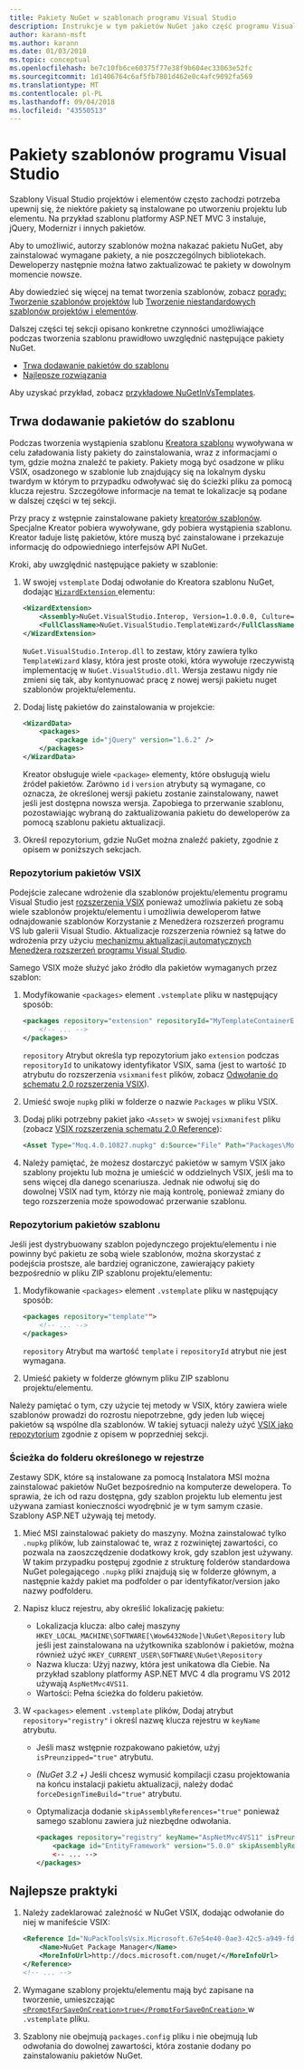 ```yaml
---
title: Pakiety NuGet w szablonach programu Visual Studio
description: Instrukcje w tym pakietów NuGet jako część programu Visual Studio szablonów projektów i elementów.
author: karann-msft
ms.author: karann
ms.date: 01/03/2018
ms.topic: conceptual
ms.openlocfilehash: be7c10fb6ce60375f77e38f9b604ec33063e52fc
ms.sourcegitcommit: 1d1406764c6af5fb7801d462e0c4afc9092fa569
ms.translationtype: MT
ms.contentlocale: pl-PL
ms.lasthandoff: 09/04/2018
ms.locfileid: "43550513"
---
```

# <a name="packages-in-visual-studio-templates"></a>Pakiety szablonów programu Visual Studio

Szablony Visual Studio projektów i elementów często zachodzi potrzeba upewnij się, że niektóre pakiety są instalowane po utworzeniu projektu lub elementu. Na przykład szablonu platformy ASP.NET MVC 3 instaluje, jQuery, Modernizr i innych pakietów.

Aby to umożliwić, autorzy szablonów można nakazać pakietu NuGet, aby zainstalować wymagane pakiety, a nie poszczególnych bibliotekach. Deweloperzy następnie można łatwo zaktualizować te pakiety w dowolnym momencie nowsze.

Aby dowiedzieć się więcej na temat tworzenia szablonów, zobacz [porady: Tworzenie szablonów projektów](/visualstudio/ide/how-to-create-project-templates) lub [Tworzenie niestandardowych szablonów projektów i elementów](/visualstudio/extensibility/creating-custom-project-and-item-templates).

Dalszej części tej sekcji opisano konkretne czynności umożliwiające podczas tworzenia szablonu prawidłowo uwzględnić następujące pakiety NuGet.

- [Trwa dodawanie pakietów do szablonu](#adding-packages-to-a-template)
- [Najlepsze rozwiązania](#best-practices)

Aby uzyskać przykład, zobacz [przykładowe NuGetInVsTemplates](https://bitbucket.org/marcind/nugetinvstemplates).

## <a name="adding-packages-to-a-template"></a>Trwa dodawanie pakietów do szablonu

Podczas tworzenia wystąpienia szablonu [Kreatora szablonu](/visualstudio/extensibility/how-to-use-wizards-with-project-templates) wywoływana w celu załadowania listy pakiety do zainstalowania, wraz z informacjami o tym, gdzie można znaleźć te pakiety. Pakiety mogą być osadzone w pliku VSIX, osadzonego w szablonie lub znajdujący się na lokalnym dysku twardym w którym to przypadku odwoływać się do ścieżki pliku za pomocą klucza rejestru. Szczegółowe informacje na temat te lokalizacje są podane w dalszej części w tej sekcji.

Przy pracy z wstępnie zainstalowane pakiety [kreatorów szablonów](/visualstudio/extensibility/how-to-use-wizards-with-project-templates). Specjalne Kreator pobiera wywoływane, gdy pobiera wystąpienia szablonu. Kreator ładuje listę pakietów, które muszą być zainstalowane i przekazuje informację do odpowiedniego interfejsów API NuGet.

Kroki, aby uwzględnić następujące pakiety w szablonie:

1. W swojej `vstemplate` Dodaj odwołanie do Kreatora szablonu NuGet, dodając [ `WizardExtension` ](/visualstudio/extensibility/wizardextension-element-visual-studio-templates) elementu:

    ```xml
    <WizardExtension>
        <Assembly>NuGet.VisualStudio.Interop, Version=1.0.0.0, Culture=neutral, PublicKeyToken=b03f5f7f11d50a3a</Assembly>
        <FullClassName>NuGet.VisualStudio.TemplateWizard</FullClassName>
    </WizardExtension>
    ```

    `NuGet.VisualStudio.Interop.dll` to zestaw, który zawiera tylko `TemplateWizard` klasy, która jest proste otoki, która wywołuje rzeczywistą implementację w `NuGet.VisualStudio.dll`. Wersja zestawu nigdy nie zmieni się tak, aby kontynuować pracę z nowej wersji pakietu nuget szablonów projektu/elementu.

1. Dodaj listę pakietów do zainstalowania w projekcie:

    ```xml
    <WizardData>
        <packages>
            <package id="jQuery" version="1.6.2" />
        </packages>
    </WizardData>
    ```

    Kreator obsługuje wiele `<package>` elementy, które obsługują wielu źródeł pakietów. Zarówno `id` i `version` atrybuty są wymagane, co oznacza, że określonej wersji pakietu zostanie zainstalowany, nawet jeśli jest dostępna nowsza wersja. Zapobiega to przerwanie szablonu, pozostawiając wybraną do zaktualizowania pakietu do deweloperów za pomocą szablonu pakietu aktualizacji.

1. Określ repozytorium, gdzie NuGet można znaleźć pakiety, zgodnie z opisem w poniższych sekcjach.

### <a name="vsix-package-repository"></a>Repozytorium pakietów VSIX

Podejście zalecane wdrożenie dla szablonów projektu/elementu programu Visual Studio jest [rozszerzenia VSIX](/visualstudio/extensibility/shipping-visual-studio-extensions) ponieważ umożliwia pakietu ze sobą wiele szablonów projektu/elementu i umożliwia deweloperom łatwe odnajdowanie szablonów Korzystanie z Menedżera rozszerzeń programu VS lub galerii Visual Studio. Aktualizacje rozszerzenia również są łatwe do wdrożenia przy użyciu [mechanizmu aktualizacji automatycznych Menedżera rozszerzeń programu Visual Studio](/visualstudio/extensibility/how-to-update-a-visual-studio-extension).

Samego VSIX może służyć jako źródło dla pakietów wymaganych przez szablon:

1. Modyfikowanie `<packages>` element `.vstemplate` pliku w następujący sposób:

    ```xml
    <packages repository="extension" repositoryId="MyTemplateContainerExtensionId">
        <!-- ... -->
    </packages>
    ```

    `repository` Atrybut określa typ repozytorium jako `extension` podczas `repositoryId` to unikatowy identyfikator VSIX, sama (jest to wartość `ID` atrybutu do rozszerzenia `vsixmanifest` plików, zobacz [ Odwołanie do schematu 2.0 rozszerzenia VSIX](/visualstudio/extensibility/vsix-extension-schema-2-0-reference)).

1. Umieść swoje `nupkg` pliki w folderze o nazwie `Packages` w pliku VSIX.

1. Dodaj pliki potrzebny pakiet jako `<Asset>` w swojej `vsixmanifest` pliku (zobacz [VSIX rozszerzenia schematu 2.0 Reference](/visualstudio/extensibility/vsix-extension-schema-2-0-reference)):

    ```xml
    <Asset Type="Moq.4.0.10827.nupkg" d:Source="File" Path="Packages\Moq.4.0.10827.nupkg" d:VsixSubPath="Packages" />
    ```

1. Należy pamiętać, że możesz dostarczyć pakietów w samym VSIX jako szablony projektu lub można je umieścić w oddzielnych VSIX, jeśli ma to sens więcej dla danego scenariusza. Jednak nie odwołuj się do dowolnej VSIX nad tym, którzy nie mają kontrolę, ponieważ zmiany do tego rozszerzenia może spowodować przerwanie szablonu.

### <a name="template-package-repository"></a>Repozytorium pakietów szablonu

Jeśli jest dystrybuowany szablon pojedynczego projektu/elementu i nie powinny być pakietu ze sobą wiele szablonów, można skorzystać z podejścia prostsze, ale bardziej ograniczone, zawierający pakiety bezpośrednio w pliku ZIP szablonu projektu/elementu:

1. Modyfikowanie `<packages>` element `.vstemplate` pliku w następujący sposób:

    ```xml
    <packages repository="template"">
        <!-- ... -->
    </packages>
    ```

    `repository` Atrybut ma wartość `template` i `repositoryId` atrybut nie jest wymagana.

1. Umieść pakiety w folderze głównym pliku ZIP szablonu projektu/elementu.

Należy pamiętać o tym, czy użycie tej metody w VSIX, który zawiera wiele szablonów prowadzi do rozrostu niepotrzebne, gdy jeden lub więcej pakietów są wspólne dla szablonów. W takiej sytuacji należy użyć [VSIX jako repozytorium](#vsix-package-repository) zgodnie z opisem w poprzedniej sekcji.

### <a name="registry-specified-folder-path"></a>Ścieżka do folderu określonego w rejestrze

Zestawy SDK, które są instalowane za pomocą Instalatora MSI można zainstalować pakietów NuGet bezpośrednio na komputerze dewelopera. To sprawia, że ich od razu dostępna, gdy szablon projektu lub elementu jest używana zamiast konieczności wyodrębnić je w tym samym czasie. Szablony ASP.NET używają tej metody.

1. Mieć MSI zainstalować pakiety do maszyny. Można zainstalować tylko `.nupkg` plików, lub zainstalować te, wraz z rozwiniętej zawartości, co pozwala na zaoszczędzenie dodatkowy krok, gdy szablon jest używany. W takim przypadku postępuj zgodnie z strukturę folderów standardowa NuGet polegającego `.nupkg` pliki znajdują się w folderze głównym, a następnie każdy pakiet ma podfolder o par identyfikator/version jako nazwy podfolderu.

1. Napisz klucz rejestru, aby określić lokalizację pakietu:

    - Lokalizacja klucza: albo całej maszyny `HKEY_LOCAL_MACHINE\SOFTWARE[\Wow6432Node]\NuGet\Repository` lub jeśli jest zainstalowana na użytkownika szablonów i pakietów, można również użyć `HKEY_CURRENT_USER\SOFTWARE\NuGet\Repository`
    - Nazwa klucza: Użyj nazwy, która jest unikatowa dla Ciebie. Na przykład szablony platformy ASP.NET MVC 4 dla programu VS 2012 używają `AspNetMvc4VS11`.
    - Wartości: Pełna ścieżka do folderu pakietów.

1. W `<packages>` element `.vstemplate` plików, Dodaj atrybut `repository="registry"` i określ nazwę klucza rejestru w `keyName` atrybutu.

    - Jeśli masz wstępnie rozpakowano pakietów, użyj `isPreunzipped="true"` atrybutu.
    - *(NuGet 3.2 +)*  Jeśli chcesz wymusić kompilacji czasu projektowania na końcu instalacji pakietu aktualizacji, należy dodać `forceDesignTimeBuild="true"` atrybutu.
    - Optymalizacja dodanie `skipAssemblyReferences="true"` ponieważ samego szablonu zawiera już niezbędne odwołania.

        ```xml
        <packages repository="registry" keyName="AspNetMvc4VS11" isPreunzipped="true">
            <package id="EntityFramework" version="5.0.0" skipAssemblyReferences="true" />
            <-- ... -->
        </packages>
        ```

## <a name="best-practices"></a>Najlepsze praktyki

1. Należy zadeklarować zależność w NuGet VSIX, dodając odwołanie do niej w manifeście VSIX:

    ```xml
    <Reference Id="NuPackToolsVsix.Microsoft.67e54e40-0ae3-42c5-a949-fddf5739e7a5" MinVersion="1.7.30402.9028">
        <Name>NuGet Package Manager</Name>
        <MoreInfoUrl>http://docs.microsoft.com/nuget/</MoreInfoUrl>
    </Reference>
    <!-- ... -->
    ```

1. Wymagane szablony projektu/elementu mają być zapisane na tworzenie, umieszczając [ `<PromptForSaveOnCreation>true</PromptForSaveOnCreation>` ](/visualstudio/extensibility/promptforsaveoncreation-element-visual-studio-templates) w `.vstemplate` pliku.

1. Szablony nie obejmują `packages.config` pliku i nie obejmują lub odwołania do dowolnej zawartości, która zostanie dodany po zainstalowaniu pakietów NuGet.
